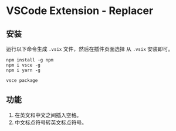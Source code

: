 # VSCode Extension - Replacer

## 安装

运行以下命令生成 `.vsix` 文件，然后在插件页面选择 从 `.vsix` 安装即可。

```shell
npm install -g npm
npm i vsce -g
npm i yarn -g
```

```shell
vsce package
```

## 功能

1. 在英文和中文之间插入空格。
2. 中文标点符号转英文标点符号。
